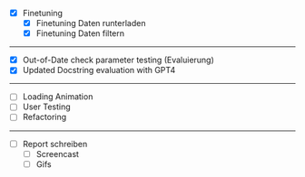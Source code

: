- [x] Finetuning
  - [x] Finetuning Daten runterladen
  - [x] Finetuning Daten filtern
---
- [x] Out-of-Date check parameter testing (Evaluierung)
- [x] Updated Docstring evaluation with GPT4
---
- [ ] Loading Animation
- [ ] User Testing
- [ ] Refactoring
---
- [ ] Report schreiben
  - [ ] Screencast
  - [ ] Gifs

